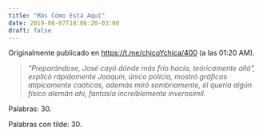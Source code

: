 ```yaml
---
title: "Más Cómo Está Aquí"
date: 2019-08-07T18:06:20-03:00
draft: false
---
```


Originalmente publicado en https://t.me/chicoYchica/400 (a las 01:20 AM).

> _"Preparándose, José cayó dónde más frío hacía, teóricamente allá", explicó rápidamente Joaquín, único policía, mostró gráficas atípicamente caóticas, además miró sombríamente, él quería algún físico alemán ahí, fantasía increíblemente inverosímil._

Palabras: 30.

Palabras con tilde: 30.